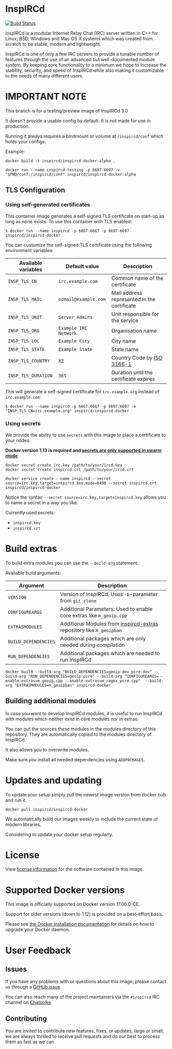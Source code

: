 # InspIRCd

[![Build Status](https://travis-ci.org/inspircd/inspircd-docker.svg?branch=master)](https://travis-ci.org/inspircd/inspircd-docker)

InspIRCd is a modular Internet Relay Chat (IRC) server written in C++ for Linux, BSD, Windows and Mac OS X systems which was created from scratch to be stable, modern and lightweight.

InspIRCd is one of only a few IRC servers to provide a tunable number of features through the use of an advanced but well-documented module system. By keeping core functionality to a minimum we hope to increase the stability, security, and speed of InspIRCd while also making it customizable to the needs of many different users.

# IMPORTANT NOTE

This branch is for a testing/preview image of InspIRCd 3.0

It doesn't provide a usable config by default. It is not made for use in production.

Running it always requires a bindmount or volume at `/inspircd/conf` which holds your configs.

Example:

```console
docker build -t inspircd/inspircd-docker:alpha .

docker run --name inspircd-testing -p 6697:6697 -v "$PWD/conf:/inspircd/conf" inspircd/inspircd-docker:alpha
```


## TLS Configuration

### Using self-generated certificates

This container image generates a self-signed TLS certificate on start-up as long as none exists. To use this container with TLS enabled:

```console
$ docker run --name inspircd -p 6667:6667 -p 6697:6697 inspircd/inspircd-docker
```

You can customize the self-signed TLS certificate using the following environment variables:

|Available variables      |Default value                   |Description                                   |
|-------------------------|--------------------------------|----------------------------------------------|
|`INSP_TLS_CN`            |`irc.example.com`               |Common name of the certificate                |
|`INSP_TLS_MAIL`          |`nomail@example.com`            |Mail address represented in the certificate   |
|`INSP_TLS_UNIT`          |`Server Admins`                 |Unit responsible for the service              |
|`INSP_TLS_ORG`           |`Example IRC Network`           |Organisation name                             |
|`INSP_TLS_LOC`           |`Example City`                  |City name                                     |
|`INSP_TLS_STATE`         |`Example State`                 |State name                                    |
|`INSP_TLS_COUNTRY`       |`XZ`                            |Country Code by [ISO 3166-1 ](https://en.wikipedia.org/wiki/ISO_3166-1)|
|`INSP_TLS_DURATION`      |`365`                           |Duration until the certificate expires        |


This will generate a self-signed certificate for `irc.example.org` instead of `irc.example.com`:

```console
$ docker run --name inspircd -p 6667:6667 -p 6697:6697 -e "INSP_TLS_CN=irc.example.org" inspircd/inspircd-docker
```

### Using secrets

We provide the ability to use `secrets` with this image to place a certificate to your nodes.

**Docker version 1.13 is required and [secrets are only supported in swarm mode](https://docs.docker.com/engine/swarm/secrets/)**

```console
docker secret create irc.key /path/to/your/ircd.key
docker secret create inspircd.crt /path/to/your/ircd.crt

docker service create --name inspircd --secret source=irc.key,target=inspircd.key,mode=0400 --secret inspircd.crt inspircd/inspircd-docker
```

Notice the syntax `--secret source=irc.key,target=inspircd.key` allows you to name a secret in a way you like.

Currently used secrets:

* `inspircd.key`
* `inspircd.crt`

# Build extras

To build extra modules you can use the `--build-arg` statement.

Available build arguments:

|Argument            |Description                                                              |
|--------------------|-------------------------------------------------------------------------|
|`VERSION`           |Version of InspIRCd. Uses `-b`-parameter from `git clone`                |
|`CONFIGUREARGS`     |Additional Parameters. Used to enable core extras like `m_geoip.cpp`     |
|`EXTRASMODULES`     |Additional Modules from [inspircd-extras](https://github.com/inspircd/inspircd-extras/tree/master/2.0) repository like `m_geoipban`|
|`BUILD_DEPENDENCIES`|Additional packages which are only needed during compilation             |
|`RUN_DEPENDENCIES`  |Additional packages which are needed to run InspIRCd                     |

```console
docker build --build-arg "BUILD_DEPENDENCIES=geoip-dev pcre-dev" --build-arg "RUN_DEPENDENCIES=geoip pcre" --build-arg "CONFIGUREARGS=--enable-extras=m_geoip.cpp --enable-extras=m_regex_pcre.cpp"  --build-arg "EXTRASMODULES=m_geoipban" inspircd-docker
```

## Building additional modules

In case you want to develop InspIRCd modules, it is useful to run InspIRCd with modules which neither exist in core modules nor in extras.

You can put the sources these modules in the modules directory of this repository. They are automatically copied to the modules directory of InspIRCd.

It also allows you to overwrite modules.

Make sure you install all needed dependencies using `ADDPACKAGES`.


# Updates and updating

To update your setup simply pull the newest image version from docker hub and run it.

```console
docker pull inspircd/inspircd-docker
```

We automatically build our images weekly to include the current state of modern libraries.

Considering to update your docker setup regularly.

# License

View [license information](https://github.com/inspircd/inspircd) for the software contained in this image.

# Supported Docker versions

This image is officially supported on Docker version 17.06.0-CE.

Support for older versions (down to 1.12) is provided on a best-effort basis.

Please see [the Docker installation documentation](https://docs.docker.com/installation/) for details on how to upgrade your Docker daemon.

# User Feedback

## Issues

If you have any problems with or questions about this image, please contact us through a [GitHub issue](https://github.com/inspircd/inspircd-docker/issues).

You can also reach many of the project maintainers via the `#inspircd` IRC channel on [Chatspike](https://chatspike.net).

## Contributing

You are invited to contribute new features, fixes, or updates, large or small; we are always thrilled to receive pull requests and do our best to process them as fast as we can.

